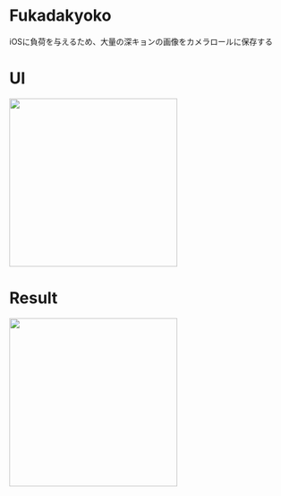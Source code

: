 # Fukadakyoko
iOSに負荷を与えるため、大量の深キョンの画像をカメラロールに保存する

# UI
<img src="https://cloud.githubusercontent.com/assets/783878/24320934/ab773156-1183-11e7-9acc-d9d92340c939.PNG" width="300">

# Result
<img src="https://cloud.githubusercontent.com/assets/783878/24320947/dde9fff6-1183-11e7-80ce-1aff0d4c2f98.PNG" width="300">
